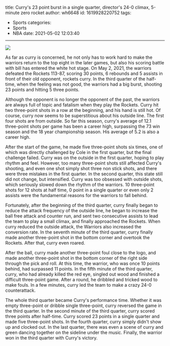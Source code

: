title: Curry's 23 point burst in a single quarter, director's 24-0 climax, 5-minute zero rocket
author: wh6648
id: 1619928220752
tags: 
- Sports
categories: 
- Sports
- NBA
date: 2021-05-02 12:03:40
---
![](https://p6.itc.cn/q_70/images01/20210502/f7197a4f389a49a3a73cfec03ae2e20f.jpeg)


As far as curry is concerned, he not only has to work hard to make the warriors return to the top eight in the later games, but also his scoring battle with bill has entered the white hot stage. On May 2, 2021, the warriors defeated the Rockets 113-87, scoring 30 points, 6 rebounds and 5 assists in front of their old opponent, rockets curry. In the third quarter of the half-time, when the feeling was not good, the warriors had a big burst, shooting 23 points and hitting 5 three points.

Although the opponent is no longer the opponent of the past, the warriors are always full of topic and fatalism when they play the Rockets. Curry hit two three-point shots in a row at the beginning, and his hand is still hot. Of course, curry now seems to be superstitious about his outside line. The first four shots are from outside. So far this season, curry's average of 12.1 three-point shots per game has been a career high, surpassing the 73 win season and the 18 year championship season. His average of 5.2 is also a career high.

After the start of the game, he made five three-point shots six times, one of which was directly challenged by Cole in the first quarter, but the final challenge failed. Curry was on the outside in the first quarter, hoping to play rhythm and feel. However, too many three-point shots still affected Curry's shooting, and even one shot simply shot three non stick shots, and there were three mistakes in the first quarter. In the second quarter, this state still did not change, but intensified. Curry was too obsessed with outside shots, which seriously slowed down the rhythm of the warriors. 10 three-point shots for 12 shots at half time, 0 point in a single quarter or even only 2 assists were the fundamental reasons for the warriors to fall behind.

Fortunately, after the beginning of the third quarter, curry finally began to reduce the attack frequency of the outside line, he began to increase the ball free attack and counter run, and sent two consecutive assists to lead the team to play a small climax, and finally approached the Rockets. When curry reduced the outside attack, the Warriors also increased the conversion rate. In the seventh minute of the third quarter, curry finally made another three-point shot in the bottom corner and overtook the Rockets. After that, curry even roared.

After the ball, curry made another three-point foul close to the logo, and made another three-point shot in the bottom corner of the right side through the pick and roll. At this time, the warrior, who was once 10 points behind, had surpassed 11 points. In the fifth minute of the third quarter, curry, who had already killed the red eye, singled out wood and finished a difficult three-point game. After a round, he dribbled and tricked wood to make fouls. In a few minutes, curry led the team to make a crazy 24-0 counterattack.

The whole third quarter became Curry's performance time. Whether it was empty three-point or dribble single three-point, curry reversed the game in the third quarter. In the second minute of the third quarter, curry scored three points after half-time. Curry scored 23 points in a single quarter and made five three-point shots. In the fourth quarter, curry simply didn't show up and clocked out. In the last quarter, there was even a scene of curry and green dancing together on the sideline under the music. Finally, the warrior won in the third quarter with Curry's victory.

